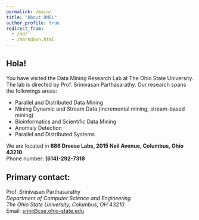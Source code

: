 ```yaml
---
permalink: /main/
title: "About DMRL"
author_profile: true
redirect_from: 
  - /md/
  - /markdown.html
---
```


## Hola!

You have visited the Data Mining Research Lab at The Ohio State University. The lab is directed by Prof. Srinivasan Parthasarathy. Our research spans the followings areas:
* Parallel and Distributed Data Mining
* Mining Dynamic and Stream Data (incremental mining, stream-based mining)
* Bioinformatics and Scientific Data Mining
* Anomaly Detection
* Parallel and Distributed Systems

We are located in **686 Dreese Labs, 2015 Neil Avenue, Columbus, Ohio 43210**.<br />
Phone number: **(614)-292-7318**

## Primary contact:
Prof. Srinivasan Parthasarathy <br />
_Department of Computer Science and Engineering_ <br />
_The Ohio State University, Columbus, OH 43210._ <br />
Email: [srini@cse.ohio-state.edu](mailto:srini@cse.ohio-state.edu)
